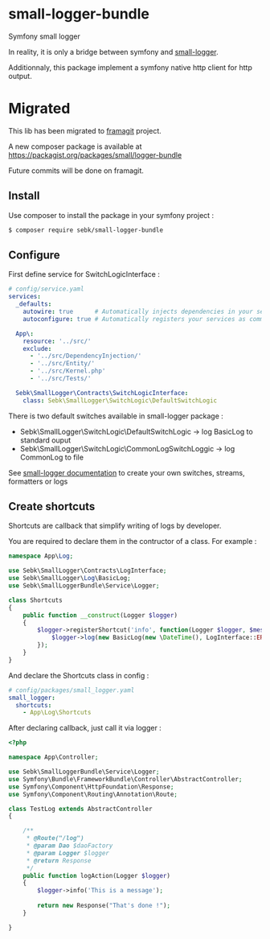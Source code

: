 # small-logger-bundle
Symfony small logger

In reality, it is only a bridge between symfony and [small-logger](https://github.com/sebk69/small-logger).

Additionnaly, this package implement a symfony native http client for http output.

# Migrated

This lib has been migrated to [framagit](https://framagit.org/small) project.

A new composer package is available at https://packagist.org/packages/small/logger-bundle

Future commits will be done on framagit.

## Install

Use composer to install the package in your symfony project :
```bash
$ composer require sebk/small-logger-bundle
```

## Configure

First define service for SwitchLogicInterface :
```yaml
# config/service.yaml
services:
  _defaults:
    autowire: true      # Automatically injects dependencies in your services.
    autoconfigure: true # Automatically registers your services as commands, event subscribers, etc.

  App\:
    resource: '../src/'
    exclude:
      - '../src/DependencyInjection/'
      - '../src/Entity/'
      - '../src/Kernel.php'
      - '../src/Tests/'

  Sebk\SmallLogger\Contracts\SwitchLogicInterface:
    class: Sebk\SmallLogger\SwitchLogic\DefaultSwitchLogic
```

There is two default switches available in small-logger package :
- Sebk\SmallLogger\SwitchLogic\DefaultSwitchLogic -> log BasicLog to standard ouput
- Sebk\SmallLogger\SwitchLogic\CommonLogSwitchLoggic -> log CommonLog to file

See [small-logger documentation](https://github.com/sebk69/small-logger) to create your own switches, streams, formatters or logs

## Create shortcuts

Shortcuts are callback that simplify writing of logs by developer.

You are required to declare them in the contructor of a class. For example :
```php
namespace App\Log;

use Sebk\SmallLogger\Contracts\LogInterface;
use Sebk\SmallLogger\Log\BasicLog;
use Sebk\SmallLoggerBundle\Service\Logger;

class Shortcuts
{
    public function __construct(Logger $logger)
    {
        $logger->registerShortcut('info', function(Logger $logger, $message) {
            $logger->log(new BasicLog(new \DateTime(), LogInterface::ERR_LEVEL_INFO, $message));
        });
    }
}
```

And declare the Shortcuts class in config :
```yaml
# config/packages/small_logger.yaml
small_logger:
  shortcuts:
    - App\Log\Shortcuts
```

After declaring callback, just call it via logger :
```php
<?php

namespace App\Controller;

use Sebk\SmallLoggerBundle\Service\Logger;
use Symfony\Bundle\FrameworkBundle\Controller\AbstractController;
use Symfony\Component\HttpFoundation\Response;
use Symfony\Component\Routing\Annotation\Route;

class TestLog extends AbstractController
{

    /**
     * @Route("/log")
     * @param Dao $daoFactory
     * @param Logger $logger
     * @return Response
     */
    public function logAction(Logger $logger)
    {
        $logger->info('This is a message');
        
        return new Response("That's done !");
    }

}
```
